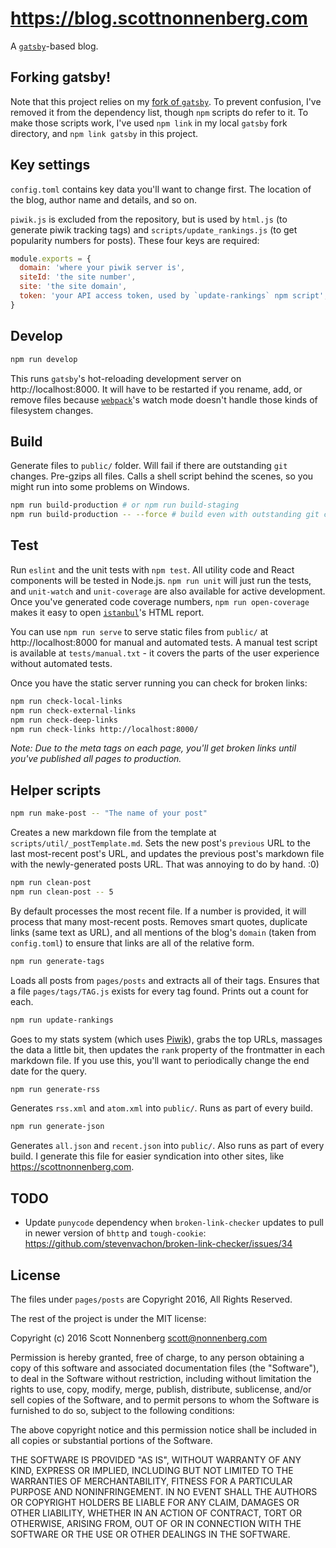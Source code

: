# https://blog.scottnonnenberg.com

A [`gatsby`](https://github.com/gatsbyjs/gatsby)-based blog.

## Forking gatsby!

Note that this project relies on my [fork of `gatsby`](https://github.com/scottnonnenberg/gatsby/tree/anchors). To prevent confusion, I've removed it from the dependency list, though `npm` scripts do refer to it. To make those scripts work, I've used `npm link` in my local `gatsby` fork directory, and `npm link gatsby` in this project.

## Key settings

`config.toml` contains key data you'll want to change first. The location of the blog, author name and details, and so on.

`piwik.js` is excluded from the repository, but is used by `html.js` (to generate piwik tracking tags) and `scripts/update_rankings.js` (to get popularity numbers for posts). These four keys are required:

```javascript
module.exports = {
  domain: 'where your piwik server is',
  siteId: 'the site number',
  site: 'the site domain',
  token: 'your API access token, used by `update-rankings` npm script',
}
```

## Develop

```bash
npm run develop
```

This runs `gatsby`'s hot-reloading development server on http://localhost:8000. It will have to be restarted if you rename, add, or remove files because [`webpack`](https://webpack.github.io/)'s watch mode doesn't handle those kinds of filesystem changes.

## Build

Generate files to `public/` folder. Will fail if there are outstanding `git` changes. Pre-gzips all files. Calls a shell script behind the scenes, so you might run into some problems on Windows.

```bash
npm run build-production # or npm run build-staging
npm run build-production -- --force # build even with outstanding git changes
```

## Test

Run `eslint` and the unit tests with `npm test`. All utility code and React components will be tested in Node.js. `npm run unit` will just run the tests, and `unit-watch` and `unit-coverage` are also available for active development. Once you've generated code coverage numbers, `npm run open-coverage` makes it easy to open [`istanbul`](https://github.com/gotwarlost/istanbul)'s HTML report.

You can use `npm run serve` to serve static files from `public/` at http://localhost:8000 for manual and automated tests. A manual test script is available at `tests/manual.txt` - it covers the parts of the user experience without automated tests.

Once you have the static server running you can check for broken links:

```bash
npm run check-local-links
npm run check-external-links
npm run check-deep-links
npm run check-links http://localhost:8000/
```

_Note: Due to the meta tags on each page, you'll get broken links until you've published all pages to production._

## Helper scripts

```bash
npm run make-post -- "The name of your post"
```

Creates a new markdown file from the template at `scripts/util/_postTemplate.md`. Sets the new post's `previous` URL to the last most-recent post's URL, and updates the previous post's markdown file with the newly-generated posts URL. That was annoying to do by hand. :0)

```bash
npm run clean-post
npm run clean-post -- 5
```

By default processes the most recent file. If a number is provided, it will process that many most-recent posts. Removes smart quotes, duplicate links (same text as URL), and all mentions of the blog's `domain` (taken from `config.toml`) to ensure that links are all of the relative form.

```bash
npm run generate-tags
```

Loads all posts from `pages/posts` and extracts all of their tags. Ensures that a file `pages/tags/TAG.js` exists for every tag found. Prints out a count for each.

```bash
npm run update-rankings
```

Goes to my stats system (which uses [Piwik](https://piwik.org/)), grabs the top URLs, massages the data a little bit, then updates the `rank` property of the frontmatter in each markdown file. If you use this, you'll want to periodically change the end date for the query.

```bash
npm run generate-rss
```

Generates `rss.xml` and `atom.xml` into `public/`. Runs as part of every build.

```bash
npm run generate-json
```

Generates `all.json` and `recent.json` into `public/`. Also runs as part of every build. I generate this file for easier syndication into other sites, like https://scottnonnenberg.com.

## TODO

* Update `punycode` dependency when `broken-link-checker` updates to pull in newer version of `bhttp` and `tough-cookie`: https://github.com/stevenvachon/broken-link-checker/issues/34

## License

The files under `pages/posts` are Copyright 2016, All Rights Reserved.

The rest of the project is under the MIT license:

Copyright (c) 2016 Scott Nonnenberg <scott@nonnenberg.com>

Permission is hereby granted, free of charge, to any person obtaining a copy of this software and
associated documentation files (the "Software"), to deal in the Software without restriction,
including without limitation the rights to use, copy, modify, merge, publish, distribute,
sublicense, and/or sell copies of the Software, and to permit persons to whom the Software is
furnished to do so, subject to the following conditions:

The above copyright notice and this permission notice shall be included in all copies or
substantial portions of the Software.

THE SOFTWARE IS PROVIDED "AS IS", WITHOUT WARRANTY OF ANY KIND, EXPRESS OR IMPLIED, INCLUDING BUT
NOT LIMITED TO THE WARRANTIES OF MERCHANTABILITY, FITNESS FOR A PARTICULAR PURPOSE AND
NONINFRINGEMENT. IN NO EVENT SHALL THE AUTHORS OR COPYRIGHT HOLDERS BE LIABLE FOR ANY CLAIM,
DAMAGES OR OTHER LIABILITY, WHETHER IN AN ACTION OF CONTRACT, TORT OR OTHERWISE, ARISING FROM, OUT
OF OR IN CONNECTION WITH THE SOFTWARE OR THE USE OR OTHER DEALINGS IN THE SOFTWARE.
